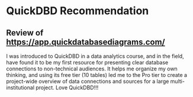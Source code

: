 # QuickDBD Recommendation
## Review of https://app.quickdatabasediagrams.com/

I was introduced to QuickDBD in a data analytics course, and in the field, have found it to be my first resource for presenting clear database connections to non-technical audiences.  It helps me organize my own thinking, and using its free tier (10 tables) led me to the Pro tier to create a project-wide overview of data connections and sources for a large multi-institutional project.  Love QuickDBD!!!

